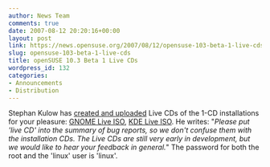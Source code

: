 ```yaml
---
author: News Team
comments: true
date: 2007-08-12 20:20:16+00:00
layout: post
link: https://news.opensuse.org/2007/08/12/opensuse-103-beta-1-live-cds/
slug: opensuse-103-beta-1-live-cds
title: openSUSE 10.3 Beta 1 Live CDs
wordpress_id: 132
categories:
- Announcements
- Distribution
---
```


Stephan Kulow has [created and uploaded](//lists.opensuse.org/opensuse-announce/2007-08/msg00006.html) Live CDs of the 1-CD installations for your pleasure: [GNOME Live ISO](//download.opensuse.org/distribution/10.3-Beta1/iso/cd/openSUSE-10.3-Beta1-GNOME-Live-i386.iso), [KDE Live ISO](//download.opensuse.org/distribution/10.3-Beta1/iso/cd/openSUSE-10.3-Beta1-KDE-Live-i386.iso). He writes: "_Please put 'live CD' into the summary of bug reports, so we don't confuse them  with the installation CDs. The Live CDs are still very early in development,  but we would like to hear your feedback in general._" The password for both the root and the 'linux' user is 'linux'.
